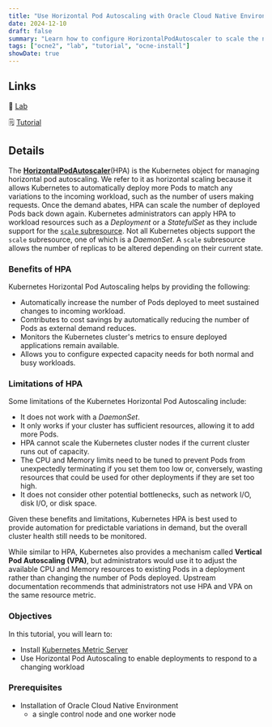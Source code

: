 ```yaml
---
title: "Use Horizontal Pod Autoscaling with Oracle Cloud Native Environment"
date: 2024-12-10
draft: false
summary: "Learn how to configure HorizontalPodAutoscaler to scale the number of Pods on an Oracle Cloud Native Environment cluster."
tags: ["ocne2", "lab", "tutorial", "ocne-install"]
showDate: true
---
```


## Links

:crescent_moon: [Lab](https://luna.oracle.com/lab/c3ff7b1c-22f1-485f-af1e-f0677380ef1e)

:spiral_notepad: [Tutorial](https://docs.oracle.com/en/learn/ocne2-hpa)

## Details

The [**HorizontalPodAutoscaler**](https://kubernetes.io/docs/tasks/run-application/horizontal-pod-autoscale/)(HPA) is the Kubernetes object for managing horizontal pod autoscaling. We refer to it as horizontal scaling because it allows Kubernetes to automatically deploy more Pods to match any variations to the incoming workload, such as the number of users making requests. Once the demand abates, HPA can scale the number of deployed Pods back down again. Kubernetes administrators can apply HPA to workload resources such as a *Deployment* or a *StatefulSet* as they include support for the [`scale` subresource](https://kubernetes.io/docs/tasks/extend-kubernetes/custom-resources/custom-resource-definitions/#scale-subresource). Not all Kubernetes objects support the `scale` subresource, one of which is a *DaemonSet*. A `scale` subresource allows the number of replicas to be altered depending on their current state.

### Benefits of HPA

Kubernetes Horizontal Pod Autoscaling helps by providing the following:

- Automatically increase the number of Pods deployed to meet sustained changes to incoming workload.
- Contributes to cost savings by automatically reducing the number of Pods as external demand reduces.
- Monitors the Kubernetes cluster's metrics to ensure deployed applications remain available.
- Allows you to configure expected capacity needs for both normal and busy workloads.

### Limitations of HPA

Some limitations of the Kubernetes Horizontal Pod Autoscaling include:

- It does not work with a *DaemonSet*.
- It only works if your cluster has sufficient resources, allowing it to add more Pods.
- HPA cannot scale the Kubernetes cluster nodes if the current cluster runs out of capacity.
- The CPU and Memory limits need to be tuned to prevent Pods from unexpectedly terminating if you set them too low or, conversely, wasting resources that could be used for other deployments if they are set too high.
- It does not consider other potential bottlenecks, such as network I/O, disk I/O, or disk space.

Given these benefits and limitations, Kubernetes HPA is best used to provide automation for predictable variations in demand, but the overall cluster health still needs to be monitored.

While similar to HPA, Kubernetes also provides a mechanism called **Vertical Pod Autoscaling (VPA)**, but administrators would use it to adjust the available CPU and Memory resources to existing Pods in a deployment rather than changing the number of Pods deployed. Upstream documentation recommends that administrators not use HPA and VPA on the same resource metric.

### Objectives

In this tutorial, you will learn to:

- Install [Kubernetes Metric Server](https://github.com/kubernetes-sigs/metrics-server)
- Use Horizontal Pod Autoscaling to enable deployments to respond to a changing workload

### Prerequisites

- Installation of Oracle Cloud Native Environment
  - a single control node and one worker node
